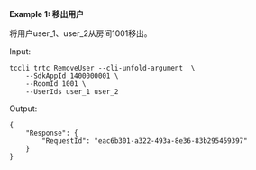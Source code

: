 **Example 1: 移出用户**

将用户user_1、user_2从房间1001移出。

Input: 

```
tccli trtc RemoveUser --cli-unfold-argument  \
    --SdkAppId 1400000001 \
    --RoomId 1001 \
    --UserIds user_1 user_2
```

Output: 
```
{
    "Response": {
        "RequestId": "eac6b301-a322-493a-8e36-83b295459397"
    }
}
```

